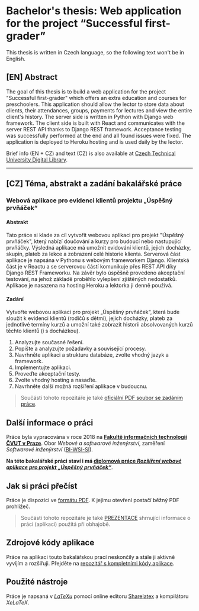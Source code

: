 # Bachelor's thesis: Web application for the project “Successful first-grader”
This thesis is written in Czech language, so the following text won't be in English.
## [EN] Abstract
The goal of this thesis is to build a web application for the project "Successful first-grader" which offers an extra education and courses for preschoolers. This application should allow the lector to store data about clients, their attendances, groups, payments for lectures and view the entire client's history. The server side is written in Python with Django web framework. The client side is built with React and communicates with the server REST API thanks to Django REST framework. Acceptance testing was successfully performed at the end and all found issues were fixed. The application is deployed to Heroku hosting and is used daily by the lector.

Brief info (EN + CZ) and text (CZ) is also available at [Czech Technical University Digital Library](http://hdl.handle.net/10467/76850).
***
## [CZ] Téma, abstrakt a zadání bakalářské práce
### Webová aplikace pro evidenci klientů projektu „Úspěšný prvňáček“
#### Abstrakt
Tato práce si klade za cíl vytvořit webovou aplikaci pro projekt "Úspěšný prvňáček", který nabízí doučování a kurzy pro budoucí nebo nastupující prvňáčky. Výsledná aplikace má umožnit evidování klientů, jejich docházky, skupin, plateb za lekce a zobrazení celé historie klienta. Serverová část aplikace je napsána v Pythonu s webovým frameworkem Django. Klientská část je v Reactu a se serverovou částí komunikuje přes REST API díky Django REST Frameworku. Na závěr bylo úspěšně provedeno akceptační testování, na jehož základě proběhlo vylepšení zjištěných nedostatků. Aplikace je nasazena na hosting Heroku a lektorka ji denně používá.

#### Zadání
Vytvořte webovou aplikaci pro projekt „Úspěšný prvňáček“, která bude sloužit k evidenci klientů (rodičů s dětmi), jejich docházky, plateb za jednotlivé termíny kurzů a umožní také zobrazit historii absolvovaných kurzů těchto klientů (i s docházkou).
 1. Analyzujte současné řešení.
 2. Popište a analyzujte požadavky a související procesy.
 3. Navrhněte aplikaci a strukturu databáze, zvolte vhodný jazyk a framework.
 4. Implementujte aplikaci.
 5. Proveďte akceptační testy.
 6. Zvolte vhodný hosting a nasaďte.
 7. Navrhněte další možná rozšíření aplikace v budoucnu.
> Součástí tohoto repozitáře je také [oficiální PDF soubor se zadáním práce](https://github.com/rodlukas/bachelors-thesis/raw/master/zadani.pdf).
## Další informace o práci
Práce byla vypracována v roce 2018 na **[Fakultě informačních technologií ČVUT v Praze](https://fit.cvut.cz/)**. Obor *Webové a softwarové inženýrství*, zaměření *Softwarové inženýrství* ([BI-WSI-SI](http://bk.fit.cvut.cz/cz/plany/pl30010006.html)).

**Na této bakalářské práci staví i má [diplomová práce *Rozšíření webové aplikace pro projekt „Úspěšný prvňáček“*](https://github.com/rodlukas/masters-thesis)**.
## Jak si práci přečíst
Práce je dispozici ve [formátu PDF](https://github.com/rodlukas/bachelors-thesis/raw/master/BP.pdf). K jejímu otevření postačí běžný PDF prohlížeč.
> Součástí tohoto repozitáře je také [PREZENTACE](https://github.com/rodlukas/bachelors-thesis/raw/master/prezentace/BP_prezentace.pdf) shrnující informace o práci (aplikaci) použitá při obhajobě.
## Zdrojové kódy aplikace
Práce na aplikaci touto bakalářskou prací neskončily a stále ji aktivně vyvíjím a rozšiřuji. Přejděte na [repozitář s kompletními kódy aplikace](https://github.com/rodlukas/UP-admin).
## Použité nástroje
Práce je napsaná v [*LaTeXu*](https://www.latex-project.org/about/) pomocí online editoru [Sharelatex](http://sharelatex.com/) a kompilátoru *XeLaTeX*.
